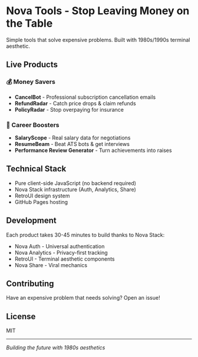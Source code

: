 # Nova Tools - Stop Leaving Money on the Table

Simple tools that solve expensive problems. Built with 1980s/1990s terminal aesthetic.

## Live Products

### 💰 Money Savers
- **CancelBot** - Professional subscription cancellation emails
- **RefundRadar** - Catch price drops & claim refunds
- **PolicyRadar** - Stop overpaying for insurance

### 💼 Career Boosters  
- **SalaryScope** - Real salary data for negotiations
- **ResumeBeam** - Beat ATS bots & get interviews
- **Performance Review Generator** - Turn achievements into raises

## Technical Stack

- Pure client-side JavaScript (no backend required)
- Nova Stack infrastructure (Auth, Analytics, Share)
- RetroUI design system
- GitHub Pages hosting

## Development

Each product takes 30-45 minutes to build thanks to Nova Stack:
- Nova Auth - Universal authentication
- Nova Analytics - Privacy-first tracking
- RetroUI - Terminal aesthetic components
- Nova Share - Viral mechanics

## Contributing

Have an expensive problem that needs solving? Open an issue!

## License

MIT

---

*Building the future with 1980s aesthetics*